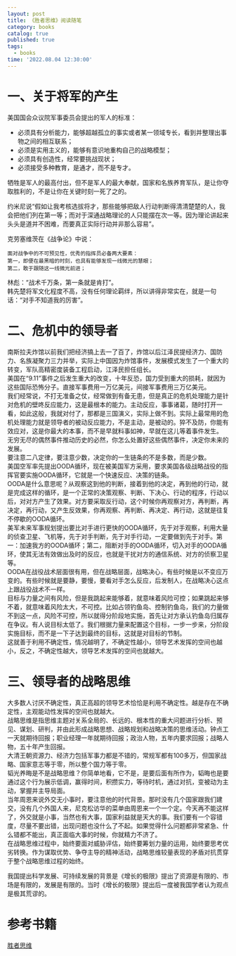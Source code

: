 ```yaml
---
layout: post
title: 《胜者思维》阅读随笔
category: books
catalog: true
published: true
tags:
  - books
time: '2022.08.04 12:30:00'
---
```

# 一、关于将军的产生
美国国会众议院军事委员会提出的军人的标准：
- 必须具有分析能力，能够超越孤立的事实或者某一领域专长，看到并整理出事物之间的相互联系；
- 必须是实用主义的，能够有意识地重构自己的战略模型；
- 必须具有创造性，经常要挑战现状；
- 必须接受多种教育，是通才，而不是专才。

牺牲是军人的最高付出，但不是军人的最大奉献，国家和名族养育军队，是让你夺取胜利的，不是让你在关键时刻一死了之的。

约米尼说“假如让我考核选拔将才，那些能够把敌人行动判断得清清楚楚的人，我会把他们列在第一等；而对于深通战略理论的人只能摆在次一等。因为理论讲起来头头是道并不困难，而要真正实际行动并非那么容易”。

克劳塞维茨在《战争论》中说：
```
面对战争中的不可预见性，优秀的指挥员必备两大要素：
第一，即便在最黑暗的时刻，也具有能够发现一线微光的慧眼；
第二，敢于跟随这一线微光前进；
```
林彪：“战术千万条，第一条就是肯打”。  
韩先楚将军文化程度不高，没有任何理论羁绊，所以讲得非常实在，就是一句话：“对手不知道我的厉害”。

# 二、危机中的领导者
南斯拉夫炸馆以前我们把经济搞上去一了百了，炸馆以后江泽民提经济力、国防力、名族凝聚力三力并举，实际上中国因为炸馆事件，发展模式发生了一个重大的转变，军队高精密度装备工程启动，江泽民担任组长。  
美国在“9.11”事件之后发生重大的改变，十年反恐，国力受到重大的损耗，就因为这些国际恐怖分子。直接军事费用一万亿美元，间接军事费用三万亿美元。  
我们经常说，不打无准备之仗，经常做到有备无患，但是真正的危机处理能力是针对危机的壁咚反应能力，这是最根本的能力。主动反应，事事诸葛，随时打开一看，如此这般，我就对付了，那都是三国演义，实际上做不到。实际上最常用的危机处理能力就是领导者的被动反应能力，不是主动，是被动的。猝不及防，你能有效应对，这是你最大的本事，而不是早就料事如神，早就在这儿等着事件发生。  
无穷无尽的偶然事件推动历史的必然，你怎么处置好这些偶然事件，决定你未来的发展。  
要注意二八定律，要注意少数，决定你的一生链条的不是多数，而是少数。  
美国空军率先提出OODA循环，现在被美国军方采用，要求美国各级战略战役的指挥官要实施OODA循环，它就是一个快速反应、决策的链条。  
OODA是什么意思呢？从观察这到他的判断，接着到他的决定，再到他的行动，就是完成这样的循环，是一个正常的决策观察、判断、下决心、行动的程序，行动以后，对对方产生了效果。对方要采取反行动，这个时候你再观察对方，再判断，再决定，再行动，又产生反效果，你再观察、再判断、再决定、再行动，这就是往复不停歇的OODA循环。  
美军未来军事规划提出要比对手进行更快的OODA循环，先于对手观察，利用大量的侦查卫星、飞机等，先于对手判断，先于对手行动，一定要做到先于对手。第一：加速我方的OODA循环；第二，阻断对手的OODA循环，切入对手的OODA循环，使其无法有效做出及时的反应，也就是干扰对方的通信系统、对方的侦察卫星等。  
OODA在战役战术层面很有用，但在战略层面，战略决心，有些时候是以不变应万变的。有些时候就是要静，要慢，要看对手怎么反应，后发制人，在战略决心这点上跟战役战术不一样。  
目标与力量之间有风险，但是我跳起来能够着，就意味着风险可控；如果跳起来够不着，就意味着风险太大，不可控。比如占领钓鱼岛、控制钓鱼岛，我们的力量做不到这一点，风险不可控，所以就得分阶段地实施，首先让对方承认钓鱼岛归属存在争议。有人说目标太低了。我们根据力量来配置这个目标，一步一步来，分阶段实施目标，而不是一下子达到最终的目标，这就是对目标的节制。  
这就善于利用不确定性，情况越明了，不确定性越小，领导艺术发挥的空间也越小，反之，不确定性越大，领导艺术发挥的空间也就越大。  

# 三、领导者的战略思维
大多数人讨厌不确定性，真正高超的领导艺术恰恰是利用不确定性。越是存在不确定性，主观能动性发挥的空间也就越大。  
战略思维是指思维主题对关系全局的、长远的、根本性的重大问题进行分析、预见、谋划、研判，并由此形成战略思想、战略规划和战略决策的思维活动。钟点工一天就期待回报；职业经理一年就期待回报；政治人物，五年内要求回报；战略人物，五十年产生回报。  
大清王朝资源力、经济力包括军事力都是不错的，常规军都有100多万，但国家战略、国家意志等于零，所以整个国力等于零。  
韬光养晦是不是战略思维？你简单地看，它不是，是要后面有所作为，韬晦也是要通过这个行为展示低调，赢得时间，积攒实力，等待时机，通过对抗，变被动为主动，掌握并主导局面。  
当年周恩来说外交无小事时，要注意他的时代背景。那时没有几个国家跟我们建交，没有几个外国人来，尼克松访华的菜单由周恩来一个一个定。今天再不能这样了，外交就是小事，当然也有大事，国家利益就是天大的事。我们要有一个容错度，尽量不要出错，出现问题也没什么了不起。如果觉得什么问题都非常紧急、什么错都不能出，真正面临大事的时候，你就精力不济了。  
在战略思维过程中，始终要面对威胁评估，始终要筹划力量的运用，始终要思考优劣转换。作为谋取优势、争夺主导的精神活动，战略思维较量表现的矛盾对抗贯穿于整个战略思维过程的始终。

我国提出科学发展、可持续发展的背景是《增长的极限》提出了资源是有限的、市场是有限的，发展是有限的。当时《增长的极限》提出后一度被我国学者认为观点是极其荒谬的。  

# 参考书籍
[胜者思维](https://book.douban.com/subject/27038434/)
